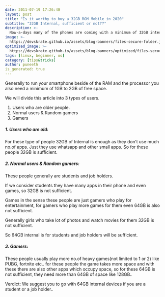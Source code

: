 ```yaml
---
date: 2011-07-19 17:26:40
layout: post
title: "Is it worthy to buy a 32GB ROM Mobile in 2020"
subtitle: "32GB Internal, sufficient or not??"
description: >-
  Now-a-days many of the phones are coming with a minimum of 32GB internal storage, but majority of the phones above 15K are equipped with 64GB..
image: >-
  https://devskrate.github.io/assets/blog-banners/files-secure-folder.jpg
optimized_image: >-
  https://devskrate.github.io/assets/blog-banners/optimized/files-secure-folder.webp
tags: [linux, beginner, os]
category: [tips&tricks]
author: puneeth
is_generated: true
---
```


Generally to run your smartphone beside of the RAM and the processor you also need a minimum of 1GB to 2GB of free space.

We will divide this article into 3 types of users.
1. Users who are older people.
2. Normal users & Random gamers
3. Gamers

##### 1. Users who are old:
For these type of people 32GB of Internal is enough as they don't use much no.of apps. Just they use whatsapp and other small apps. So for these people 32GB is sufficient.

##### 2. Normal users & Random gamers:

These people generally are students and job holders.

If we consider students they have many apps in their phone and even games, so 32GB is not sufficient. 

Games in the sense these people are just gamers who play for entertainment, for gamers who play more games for them even 64GB is also not sufficient.

Generally girls who take lot of photos and watch movies for them 32GB is not sufficient.

So 64GB internal is for students and job holders will be sufficient.

##### 3. Gamers:
These people usually play more no.of heavy games(not limited to 1 or 2) like PUBG, fortnite etc.. for these people the game takes more space and with these there are also other apps which occupy space, so for these 64GB is not sufficient, they need more than 64GB of space like 128GB..

Verdict: We suggest you to go with 64GB internal devices if you are a student or a job holder..